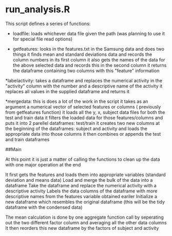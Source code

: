 # run_analysis.R

This script defines a series of functions:

* loadfile: loads whichever data file given the path (was planning to use it for special file read options)

* getfeatures: looks in the features.txt in the Samsung data and does two things
  it finds mean and standard deviations data and records the column numbers in its first column
  it also gets the names of the data for the above selected data and records this in the second column
  it returns the dataframe containing two columns with this "feature" information

*labelactivity: takes a dataframe and replaces the numerical activity in the "activity" column with the number and a descriptive   name of the activity
  it replaces all values in the supplied dataframe and returns it

*mergedata:  this is does a lot of the work in the script
  it takes as an argument a numerical vector of selected features or columns ( previously from getfeatures function)
  it loads all the y, x, subject data files for both the test and train data
  it filters the loaded data for those features/columns and puts it into 2 parellel dataframes: test/train
  it creates two new columns at the beginning of the dataframes: subject and activity and loads the appropriate data into those   columns
  it then combines or appends the test and train dataframes
  
  
##Main

At this point it is just a matter of calling the functions to clean up the data with one major operation at the end

It first gets the features and loads them into appropriate variables (standard deviation and means data)
Load and merge the bulk of the data into a dataframe
Take the dataframe and replace the numerical activity with a descriptive activity
Labels the data columns of the dataframe with more descriptive names from the features variable obtained eariler
Initialize a new dataframe which resembles the original dataframe (this will be the tidy dataframe with the condensed data)

The mean calculation is done by one aggregate function call by seperating out the two different factor column and averaging all the other data columns
It then reorders this new dataframe by the factors of subject and activity
